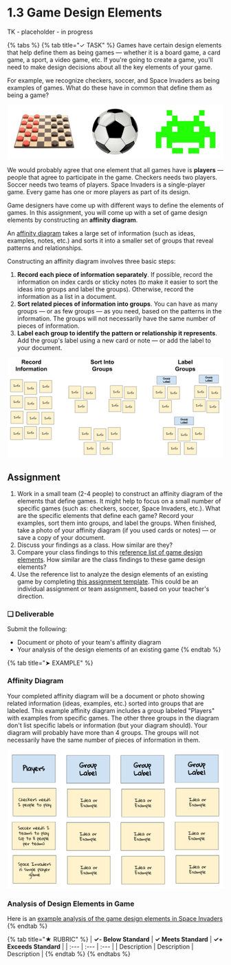 # 1.3 Game Design Elements

TK - placeholder - in progress

{% tabs %}
{% tab title="✓ TASK" %}
Games have certain design elements that help define them as being games — whether it is a board game, a card game, a sport, a video game, etc. If you're going to create a game, you'll need to make design decisions about all the key elements of your game.

For example, we recognize checkers, soccer, and Space Invaders as being examples of games. What do these have in common that define them as being a game?

![](../../.gitbook/assets/checkers-soccer-invaders.jpg)

We would probably agree that one element that all games have is **players** — people that agree to participate in the game. Checkers needs two players. Soccer needs two teams of players. Space Invaders is a single-player game. Every game has one or more players as part of its design.

Game designers have come up with different ways to define the elements of games. In this assignment, you will come up with a set of game design elements by constructing an **affinity diagram**.

An [affinity diagram](https://uxdict.io/design-thinking-methods-affinity-diagrams-357bd8671ad4) takes a large set of information \(such as ideas, examples, notes, etc.\) and sorts it into a smaller set of groups that reveal patterns and relationships.

Constructing an affinity diagram involves three basic steps:

1. **Record each piece of information separately**. If possible, record the information on index cards or sticky notes \(to make it easier to sort the ideas into groups and label the groups\). Otherwise, record the information as a list in a document.
2. **Sort related pieces of information into groups**. You can have as many groups — or as few groups — as you need, based on the patterns in the information. The groups will not necessarily have the same number of pieces of information.
3. **Label each group to identify the pattern or relationship it represents**. Add the group's label using a new card or note — or add the label to your document.

![](../../.gitbook/assets/affinity-diagram-process.png)

## Assignment

1. Work in a small team \(2-4 people\) to construct an affinity diagram of the elements that define games. It might help to focus on a small number of specific games \(such as:  checkers, soccer, Space Invaders, etc.\). What are the specific elements that define each game? Record your examples, sort them into groups, and label the groups. When finished, take a photo of your affinity diagram \(if you used cards or notes\) — or save a copy of your document.
2. Discuss your findings as a class. How similar are they?
3. Compare your class findings to this [reference list of game design elements](https://drive.google.com/open?id=19Wwaqhb4NmwnAgoDcZOyX52iAwKlEmGM). How similar are the class findings to these game design elements?
4. Use the reference list to analyze the design elements of an existing game by completing [this assignment template](https://drive.google.com/open?id=1K67FfiGbvtP5YMASqr2rnMXd1LKlR31lT6IiVBMhK-o). This could be an individual assignment or team assignment, based on your teacher's direction.

### **❏ Deliverable**

Submit the following:

* Document or photo of your team's affinity diagram
* Your analysis of the design elements of an existing game
{% endtab %}

{% tab title="➤ EXAMPLE" %}
### Affinity Diagram

Your completed affinity diagram will be a document or photo showing related information \(ideas, examples, etc.\) sorted into groups that are labeled. This example affinity diagram includes a group labeled "Players" with examples from specific games. The other three groups in the diagram don't list specific labels or information \(but your diagram should\).  Your diagram will probably have more than 4 groups. The groups will not necessarily have the same number of pieces of information in them.

![Affinity Diagram \(incomplete\)](../../.gitbook/assets/affinity-diagram-example.png)

### Analysis of Design Elements in Game

Here is an [example analysis of the game design elements in Space Invaders](https://drive.google.com/open?id=1D_0ZdLoE6JDqm-rKZH79UGnvxLs6O0SZ)
{% endtab %}

{% tab title="★ RUBRIC" %}
| **✓- Below Standard** | **✓ Meets Standard** | **✓+ Exceeds Standard** |
| :--- | :--- | :--- |
| Description | Description | Description |
{% endtab %}
{% endtabs %}

